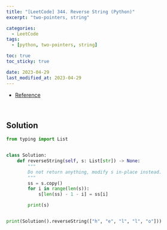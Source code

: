 ```yaml
---
title: "[LeetCode] 344. Reverse String (Python)"
excerpt: "two-pointers, string"

categories:
  - LeetCode
tags:
  - [python, two-pointers, string]

toc: true
toc_sticky: true

date: 2023-04-29
last_modified_at: 2023-04-29
---
```


- [Reference](https://leetcode.com/problems/reverse-string)

<br>

## Solution

```python
from typing import List


class Solution:
    def reverseString(self, s: List[str]) -> None:
        """
        Do not return anything, modify s in-place instead.
        """
        ss = s.copy()
        for i in range(len(s)):
            s[len(ss) - 1 - i] = ss[i]

        print(s)


print(Solution().reverseString(["h", "e", "l", "l", "o"]))
```